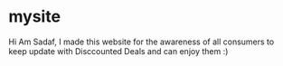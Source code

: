 # mysite
Hi Am Sadaf,
I made this website for the awareness of all consumers to keep update with Disccounted Deals and can enjoy them :)
